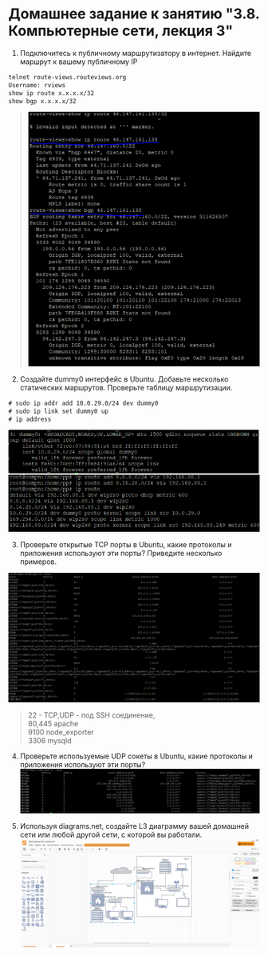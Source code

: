 # Домашнее задание к занятию "3.8. Компьютерные сети, лекция 3"

1. Подключитесь к публичному маршрутизатору в интернет. Найдите маршрут к вашему публичному IP
```
telnet route-views.routeviews.org
Username: rviews
show ip route x.x.x.x/32
show bgp x.x.x.x/32
```
>![img.png](img.png)
2. Создайте dummy0 интерфейс в Ubuntu. Добавьте несколько статических маршрутов. Проверьте таблицу маршрутизации.
```# ip link add dummy0 type dummy
# sudo ip addr add 10.0.29.0/24 dev dummy0
# sudo ip link set dummy0 up
# ip address
```
![img_1.png](img_1.png)
![img_2.png](img_2.png)

3. Проверьте открытые TCP порты в Ubuntu, какие протоколы и приложения используют эти порты? Приведите несколько примеров.  

![img_4.png](img_4.png)
>22 - TCP,UDP - под SSH соединение,  
> 80,445 apache  
>9100 node_exporter  
> 3306 mysqld  

4. Проверьте используемые UDP сокеты в Ubuntu, какие протоколы и приложения используют эти порты?
![img_5.png](img_5.png)

5. Используя diagrams.net, создайте L3 диаграмму вашей домашней сети или любой другой сети, с которой вы работали. 
![img_6.png](img_6.png)
